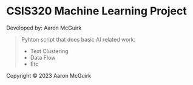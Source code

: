 # CSIS320 Machine Learning Project
Developed by: Aaron McGuirk
>Pyhton script that does basic AI related work:
>* Text Clustering
>* Data Flow
>* Etc

Copyright © 2023 Aaron McGuirk
